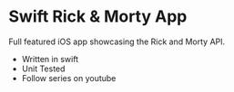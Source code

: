 # Swift Rick & Morty App

Full featured iOS app showcasing the Rick and Morty API.

- Written in swift
- Unit Tested
- Follow series on youtube
